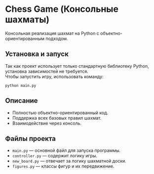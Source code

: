 # Chess Game (Консольные шахматы)

Консольная реализация шахмат на Python с объектно-ориентированным подходом.

## Установка и запуск
Так как проект использует только стандартную библиотеку Python, установка зависимостей не требуется.  
Чтобы запустить игру, использовать команду:


    
    python main.py
    


## Описание
- Полностью объектно-ориентированный код.
- Поддержка всех базовых правил шахмат.
- Взаимодействие через консоль.

## Файлы проекта
- `main.py` — основной файл для запуска программы.
- `controller.py` — содержит логику игры.
- `new_board.py` — отвечает за логику шахматной доски.
- `figures.py` — классы фигур и их передвижение.
